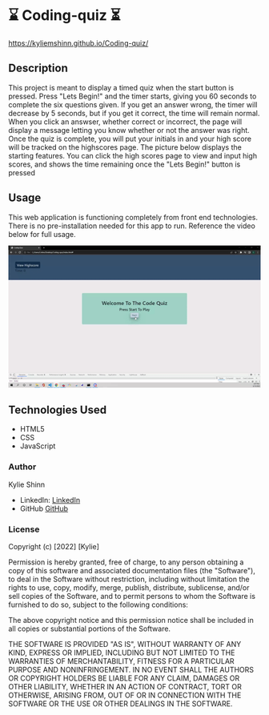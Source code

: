 # 	⌛ Coding-quiz 	⏳

https://kyliemshinn.github.io/Coding-quiz/

## Description
This project is meant to display a timed quiz when the start button is pressed. Press "Lets Begin!" and the timer starts, giving you 60 seconds to complete the six questions given. If you get an answer wrong, the timer will decrease by 5 seconds, but if you get it correct, the time will remain normal. When you click an answser, whether correct or incorrect, the page will  display a message letting you know whether or not the answer was right. Once the quiz is complete, you will put your initials in and your high score will be tracked on the highscores page.
The picture below displays the starting features. You can click the high scores page to view and input high scores, and shows the time remaining once the "Lets Begin!" button is pressed


## Usage

This web application is functioning completely from front end technologies. There is no pre-installation needed for this app to run. Reference the video below for full usage.

![code quiz usage](/assets/images/codequiz.gif)

## Technologies Used

* HTML5
* CSS
* JavaScript

### Author

Kylie Shinn

* LinkedIn: [LinkedIn](https://www.linkedin.com/in/kylie-shinn-18b0301b7/)
* GitHub [GitHub](https://github.com/kyliemshinn)


### License

Copyright (c) [2022] [Kylie]

Permission is hereby granted, free of charge, to any person obtaining a copy of this software and associated documentation files (the "Software"), to deal in the Software without restriction, including without limitation the rights to use, copy, modify, merge, publish, distribute, sublicense, and/or sell copies of the Software, and to permit persons to whom the Software is furnished to do so, subject to the following conditions:

The above copyright notice and this permission notice shall be included in all copies or substantial portions of the Software.

THE SOFTWARE IS PROVIDED "AS IS", WITHOUT WARRANTY OF ANY KIND, EXPRESS OR IMPLIED, INCLUDING BUT NOT LIMITED TO THE WARRANTIES OF MERCHANTABILITY, FITNESS FOR A PARTICULAR PURPOSE AND NONINFRINGEMENT. IN NO EVENT SHALL THE AUTHORS OR COPYRIGHT HOLDERS BE LIABLE FOR ANY CLAIM, DAMAGES OR OTHER LIABILITY, WHETHER IN AN ACTION OF CONTRACT, TORT OR OTHERWISE, ARISING FROM, OUT OF OR IN CONNECTION WITH THE SOFTWARE OR THE USE OR OTHER DEALINGS IN THE SOFTWARE.